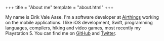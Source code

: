 +++
title = "About me"
template = "about.html"
+++

My name is Eirik Vale Aase. I'm a software developer at [Airthings](https://airthings.com) working on the mobile
applications. I like iOS development, Swift, programming languages, compilers, hiking and video games, most recently my
Playstation 5. You can find me on [GitHub](https://github.com/eirikvaa) and [Twitter](https://twitter.com/eirikva).
